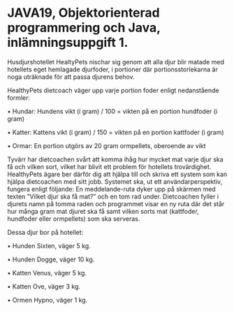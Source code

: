 # JAVA19, Objektorienterad programmering och Java, inlämningsuppgift 1.

Husdjurshotellet HealtyPets nischar sig genom att alla djur blir matade med hotellets eget hemlagade djurfoder, i portioner där portionsstorlekarna är noga uträknade för att passa djurens behov.

HealthyPets dietcoach väger upp varje portion foder enligt nedanstående formler:

• Hundar: Hundens vikt (i gram) / 100 = vikten på en portion hundfoder (i gram)

• Katter: Kattens vikt (i gram) / 150 = vikten på en portion kattfoder (i gram)

• Ormar: En portion utgörs av 20 gram ormpellets, oberoende av vikt

Tyvärr har dietcoachen svårt att komma ihåg hur mycket mat varje djur ska få och vilken sort, vilket har blivit ett problem för hotellets trovärdighet. HealthyPets ägare ber därför dig att hjälpa till och skriva ett system som kan hjälpa dietcoachen med sitt jobb.
Systemet ska, ut ett användarperspektiv, fungera enligt följande:
En meddelande-ruta dyker upp på skärmen med texten ”Vilket djur ska få mat?” och en tom rad under. Dietcoachen fyller i djurets namn på tomma raden och programmet visar en ny ruta där det står hur många gram mat djuret ska få samt vilken sorts mat (kattfoder, hundfoder eller ormpellets) som ska serveras.

Dessa djur bor på hotellet:

• Hunden Sixten, väger 5 kg.

• Hunden Dogge, väger 10 kg.

• Katten Venus, väger 5 kg.

• Katten Ove, väger 3 kg.

• Ormen Hypno, väger 1 kg.
